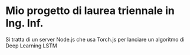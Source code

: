 # Mio progetto di laurea triennale in Ing. Inf.
Si tratta di un server Node.js che usa Torch.js per lanciare un algoritmo di Deep Learning LSTM
